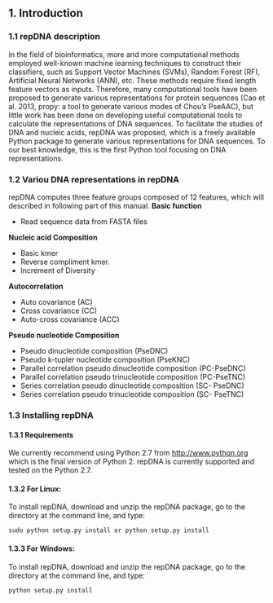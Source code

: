 ## 1. Introduction

### 1.1 repDNA description

In the field of bioinformatics, more and more computational methods employed well-known machine learning techniques to construct their classifiers, such as Support Vector Machines (SVMs), Random Forest (RF), Artificial Neural Networks (ANN), etc. These methods require fixed length feature vectors as inputs. Therefore, many computational tools have been proposed to generate various representations for protein sequences (Cao et al. 2013, propy: a tool to generate various modes of Chou’s PseAAC), but little work has been done on developing useful computational tools to calculate the representations of DNA sequences. To facilitate the studies of DNA and nucleic acids, repDNA was proposed, which is a freely available Python package to generate various representations for DNA sequences. To our best knowledge, this is the first Python tool focusing on DNA representations.

### 1.2 Variou DNA representations in repDNA
repDNA computes three feature groups composed of 12 features, which will described in following part of this manual.
**Basic function**
* Read sequence data from FASTA files

**Nucleic acid Composition**
* Basic kmer
* Reverse compliment kmer.
* Increment of Diversity

**Autocorrelation**
* Auto covariance (AC)
* Cross covariance (CC)
* Auto-cross covariance (ACC)

**Pseudo nucleotide Composition**
* Pseudo dinucleotide composition (PseDNC)
* Pseudo k-tupler nucleotide composition (PseKNC)
* Parallel correlation pseudo dinucleotide composition (PC-PseDNC)
* Parallel correlation pseudo trinucleotide composition (PC-PseTNC)
* Series correlation pseudo dinucleotide composition (SC- PseDNC)
* Series correlation pseudo trinucleotide composition (SC- PseTNC)

### 1.3 Installing repDNA

#### 1.3.1 Requirements

We currently recommend using Python 2.7 from http://www.python.org which is the final version of Python 2.
repDNA is currently supported and tested on the Python 2.7.

#### 1.3.2 For Linux:

To install repDNA, download and unzip the repDNA package, go to the directory at the command line, and type:

    sudo python setup.py install or python setup.py install

#### 1.3.3 For Windows:
To install repDNA, download and unzip the repDNA package, go to the directory at the command line, and type:

    python setup.py install

